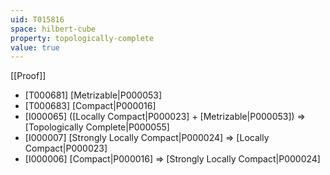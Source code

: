 ```yaml
---
uid: T015816
space: hilbert-cube
property: topologically-complete
value: true
---
```

[[Proof]]

* [T000681] [Metrizable|P000053]
* [T000683] [Compact|P000016]
* [I000065] ([Locally Compact|P000023] + [Metrizable|P000053]) => [Topologically Complete|P000055]
* [I000007] [Strongly Locally Compact|P000024] => [Locally Compact|P000023]
* [I000006] [Compact|P000016] => [Strongly Locally Compact|P000024]

